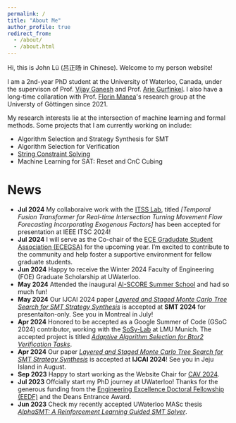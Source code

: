 ```yaml
---
permalink: /
title: "About Me"
author_profile: true
redirect_from: 
  - /about/
  - /about.html
---
```


Hi, this is John Lü (吕正旸 in Chinese). Welcome to my person website!

I am a 2nd-year PhD student at the University of Waterloo, Canada, under the supervison of Prof. [Vijay Ganesh](https://vganesh1.github.io/) and Prof. [Arie Gurfinkel](https://arieg.bitbucket.io/). I also have a long-time collaration with Prof. [Florin Manea](https://flmanea.blogspot.com/)'s research group at the Universty of Göttingen since 2021.

My research interests lie at the intersection of machine learning and formal methods. Some projects that I am currently working on include:

- Algorithm Selection and Strategy Synthesis for SMT
- Algorithm Selection for Verification
- [String Constraint Solving](https://z3string.github.io/)
- Machine Learning for SAT: Reset and CnC Cubing

News
======
- **Jul 2024** My collaboraive work with the [ITSS Lab](https://www.civil.uwaterloo.ca/itss/), titled *[Temporal Fusion Transformer for Real-time Intersection Turning Movement Flow Forecasting Incorporating Exogenous Factors]* has been accepted for presentation at IEEE ITSC 2024!  
- **Jul 2024** I will serve as the Co-chair of the [ECE Gradudate Student Association (ECEGSA)](https://uwaterloo.ca/electrical-computer-engineering-graduate-student-association/) for the upcoming year. I’m excited to contribute to the community and help foster a supportive environment for fellow graduate students.
- **Jun 2024** Happy to receive the Winter 2024 Faculty of Engineering (FOE) Graduate Scholarship at UWaterloo.
- **May 2024** Attended the inaugural [AI-SCORE Summer School](https://ai-score.github.io/) and had so much fun!
- **May 2024** Our IJCAI 2024 paper *[Layered and Staged Monte Carlo Tree Search for SMT Strategy Synthesis](https://arxiv.org/abs/2401.17159)* is accepted at **SMT 2024** for presentaiton-only. See you in Montreal in July!
- **Apr 2024** Honored to be accepted as a Google Summer of Code (GSoC 2024) contributor, working with the [SoSy-Lab](https://www.sosy-lab.org/) at LMU Munich. The accepted project is titled *[Adaptive Algorithm Selection for Btor2 Verification Tasks](https://summerofcode.withgoogle.com/programs/2024/projects/FGmF8gS3)*. 
- **Apr 2024** Our paper *[Layered and Staged Monte Carlo Tree Search for SMT Strategy Synthesis](https://arxiv.org/abs/2401.17159)* is accepted at **IJCAI 2024**! See you in Jeju Island in August.
- **Sep 2023** Happy to start working as the Website Chair for [CAV 2024](https://i-cav.org/2024/).
- **Jul 2023** Offcially start my PhD journey at UWaterloo! Thanks for the generous funding from the [Engineering Excellence Doctoral Fellowship (EEDF)](https://uwaterloo.ca/graduate-studies-postdoctoral-affairs/awards/engineering-excellence-masters-and-doctoral-fellowships-eemf) and the Deans Entrance Award. 
- **Jun 2023** Check my recently accepted UWaterloo MASc thesis *[AlphaSMT: A Reinforcement Learning Guided SMT Solver](https://uwspace.uwaterloo.ca/handle/10012/19562)*.
